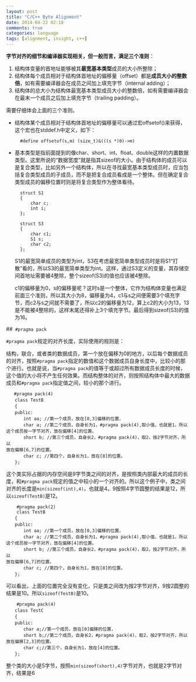 ```yaml
---
layout: post
title: "C/C++ Byte Alignment"
date: 2014-04-22 02:18
comments: true
categories: language
tags: [alignment, insight, c++]
---
```


**字节对齐的细节和编译器实现相关，但一般而言，满足三个准则**：

1. 结构体变量的首地址能够被其**最宽基本类型**成员的大小所整除；
1. 结构体每个成员相对于结构体首地址的偏移量（offset）都是**成员大小的整数倍**，如有需要编译器会在成员之间加上填充字节（internal adding）；
1. 结构体的总大小为结构体最宽基本类型成员大小的整数倍，如有需要编译器会在最末一个成员之后加上填充字节（trailing padding）。

需要仔细体会上面的三个准则。

<!--more-->

- 结构体某个成员相对于结构体首地址的偏移量可以通过宏offsetof()来获得，这个宏也在stddef.h中定义，如下：

		#define offsetof(s,m) (size_t)&(((s *)0)->m)

- 基本类型是指前面提到的像char、short、int、float、double这样的内置数据类型。这里所说的“数据宽度”就是指其sizeof的大小。由于结构体的成员可以是复合类型，比如另外一个结构体，所以在寻找最宽基本类型成员时，应当包括复合类型成员的子成员，而不是把复合成员看成是一个整体。但在确定复合类型成员的偏移位置时则是将复合类型作为整体看待。

		struct S1
		{
		    char c;
		    int i;
		};

		struct S3
		{
		    char c1;
		    S1 s;
		    char c2;
		};

	S1的最宽简单成员的类型为int，S3在考虑最宽简单类型成员时是将S1“打散”看的，所以S3的最宽简单类型为int。这样，通过S3定义的变量，其存储空间首地址需要被4整除，整个sizeof(S3)的值也应该被4整除。

	c1的偏移量为0，s的偏移量呢？这时s是一个整体，它作为结构体变量也满足前面三个准则，所以其大小为8，偏移量为4，c1与s之间便需要3个填充字节，而c2与s之间就不需要了，所以c2的偏移量为12，算上c2的大小为13，13是不能被4整除的，这样末尾还得补上3个填充字节。最后得到sizeof(S3)的值为16。

##` #pragma pack`

`#pragma pack`规定的对齐长度，实际使用的规则是：

结构，联合，或者类的数据成员，第一个放在偏移为0的地方，以后每个数据成员的对齐，按照`#pragma pack`指定的数值和这个数据成员自身长度中，比较小的那个进行。也就是说，当`#pragma pack`的值等于或超过所有数据成员长度的时候，这个值的大小将不产生任何效果。而结构整体的对齐，则按照结构体中最大的数据成员和`#pragma pack`指定值之间，较小的那个进行。

	   #pragma pack(4)
	　　class TestB
	　　{
	　　public:
	　　　　int aa; //第一个成员，放在[0,3]偏移的位置，
	　　　　char a; //第二个成员，自身长为1，#pragma pack(4),取小值，也就是1，所以
	这个成员按一字节对齐，放在偏移[4]的位置。
	　　　　short b; //第三个成员，自身长2，#pragma pack(4)，取2，按2字节对齐，所以
	放在偏移[6,7]的位置。
	　　　　char c; //第四个，自身长为1，放在[8]的位置。
	　　};

这个类实际占据的内存空间是9字节类之间的对齐，是按照类内部最大的成员的长度，和`#pragma pack`规定的值之中较小的一个对齐的。所以这个例子中，类之间对齐的长度是`min(sizeof(int),4)`，也就是4。9按照4字节圆整的结果是12，所以`sizeof(TestB)`是12。

		#pragma pack(2)
	    class TestB
	　　{
	　　public:
	　　　　int aa; //第一个成员，放在[0,3]偏移的位置，
	　　　　char a; //第二个成员，自身长为1，#pragma pack(4),取小值，也就是1，所以
	这个成员按一字节对齐，放在偏移[4]的位置。
	　　　　short b; //第三个成员，自身长2，#pragma pack(4)，取2，按2字节对齐，所以
	放在偏移[6,7]的位置。
	　　　　char c; //第四个，自身长为1，放在[8]的位置。
	　　};

可以看出，上面的位置完全没有变化，只是类之间改为按2字节对齐，9按2圆整的结果是10。所以`sizeof(TestB)`是10。

		#pragma pack(4)
	　　class TestC
	　　{
	　　public:
	　　　　char a;//第一个成员，放在[0]偏移的位置，
	　　　　short b;//第二个成员，自身长2，#pragma pack(4)，取2，按2字节对齐，所以
	放在偏移[2,3]的位置。
	　　　　char c;//第三个，自身长为1，放在[4]的位置。
	　　};

整个类的大小是5字节，按照`min(sizeof(short),4)`字节对齐，也就是2字节对齐，结果是6